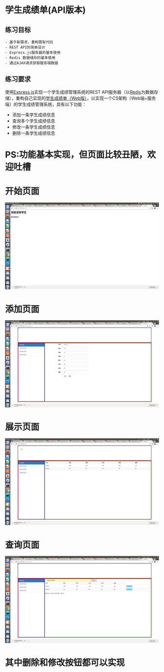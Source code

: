 # 学生成绩单(API版本)

## 练习目标
  
	- 基于新需求，重构既有代码
	- REST API的简单设计
	- Express.js服务器的基本使用
	- Redis 数据储存的基本使用
	- 通过AJAX请求获取服务端数据
## 练习要求

使用[Express.js](http://www.runoob.com/nodejs/nodejs-express-framework.html)实现一个学生成绩管理系统的REST API服务器（以[Redis](https://www.w3cschool.cn/redis/)为数据存储），重构自己实现的[学生成绩单（Web版）](https://github.com/tws-practice/student-score-sheet-web-version)，以实现一个CS架构（Web端+服务端）的学生成绩管理系统，具有以下功能：

- 添加一条学生成绩信息
- 查询多个学生成绩信息
- 修改一条学生成绩信息
- 删除一条学生成绩信息


# PS:功能基本实现，但页面比较丑陋，欢迎吐槽



# 开始页面 




![firstWeb](./WEB/bootstrap_practise_starter/image/first.png)


# 添加页面



![addWeb](./WEB/bootstrap_practise_starter/image/addTwo.png)




# 展示页面




![showWeb](./WEB/bootstrap_practise_starter/image/Two.png)





# 查询页面



![searchWeb](./WEB/bootstrap_practise_starter/image/search2.png)






# 其中删除和修改按钮都可以实现




	
